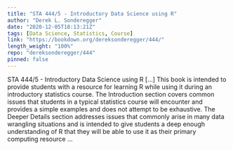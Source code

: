 ```yaml
---
title: "STA 444/5 - Introductory Data Science using R"
author: "Derek L. Sonderegger"
date: "2020-12-05T18:13:21Z"
tags: [Data Science, Statistics, Course]
link: "https://bookdown.org/dereksonderegger/444/"
length_weight: "100%"
repo: "dereksonderegger/444"
pinned: false
---
```


STA 444/5 - Introductory Data Science using R [...] This book is intended to provide students with a resource for learning R while
using it during an introductory statistics course. The Introduction section
covers common issues that students in a typical statistics course will encounter
and provides a simple examples and does not attempt to be exhaustive. The
Deeper Details section addresses issues that commonly arise in many data
wrangling situations and is intended to give students a deep enough understanding
of R that they will be able to use it as their primary computing resource ...
